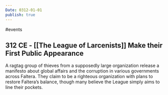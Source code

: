 ```yaml
---
Date: 0312-01-01
publish: true
---
```


#events

## 312 CE - [[The League of Larcenists]] Make their First Public Appearance

A ragtag group of thieves from a supposedly large organization release a manifesto about global affairs and the corruption in various governments across Faltera. They claim to be a righteous organization with plans to restore Faltera’s balance, though many believe the League simply aims to line their pockets.

